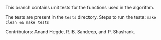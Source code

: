 This branch contains unit tests for the functions used in the algorithm.

The tests are present in the `tests` directory.
Steps to run the tests:
`make clean && make tests`

Contributors: Anand Hegde, R. B. Sandeep, and P. Shashank.
